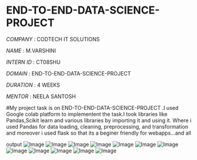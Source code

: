 # END-TO-END-DATA-SCIENCE-PROJECT


*COMPANY* : CODTECH IT SOLUTIONS

*NAME* : M.VARSHINI

*INTERN ID* : CT08SHU

*DOMAIN* : END-TO-END-DATA-SCIENCE-PROJECT


*DURATION* : 4 WEEKS

*MENTOR* : NEELA SANTOSH 

#My project task is on END-TO-END-DATA-SCIENCE-PROJECT
.I used Google colab platform to implementent the task.I took libraries like Pandas,Scikit learn and various libraries by importing it and using it. Where i used Pandas  for data loading, cleaning, preprocessing, and transformation and moreover i used flask so that its a beginer friendly for webapps...and all

output
![Image](https://github.com/user-attachments/assets/7843c700-febd-4384-8f4a-6167ae974cc7)
![Image](https://github.com/user-attachments/assets/297b692d-6956-418e-b22f-fb3ac2e0bf30)
![Image](https://github.com/user-attachments/assets/5b6dabc1-48bc-4f5e-9208-6fd1aeaa8e71)
![Image](https://github.com/user-attachments/assets/74527cd1-162e-489a-994f-8173417b2218)
![Image](https://github.com/user-attachments/assets/a1ab29cc-7c0f-4a46-9565-686768baa840)
![Image](https://github.com/user-attachments/assets/35feb4e1-b487-4b33-80f3-4f3379a141dd)
![Image](https://github.com/user-attachments/assets/934e527a-80e7-4c2d-b060-67f475206333)
![Image](https://github.com/user-attachments/assets/a201f560-96b7-4cf6-862c-91d3829fad76)
![Image](https://github.com/user-attachments/assets/0bdb3723-b4d0-44fb-8b0f-9da2035204b8)
![Image](https://github.com/user-attachments/assets/941a839e-6815-44aa-8f3d-83055fa8e3a8)
![Image](https://github.com/user-attachments/assets/36aa97b9-6e87-4676-82e6-d17e96eeacbf)
![Image](https://github.com/user-attachments/assets/b1fb0023-3cdb-4e6d-9ebf-2d4352dd6b02)
